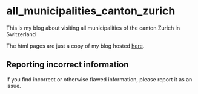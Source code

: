 # all_municipalities_canton_zurich
This is my blog about visiting all municipalities of the canton Zurich in Switzerland

The html pages are just a copy of my blog hosted [here](https://allegemeindenkantonzuerich.blogspot.com/).

## Reporting incorrect information

If you find incorrect or otherwise flawed information, please report it as an issue.
